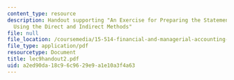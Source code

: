 ```yaml
---
content_type: resource
description: Handout supporting "An Exercise for Preparing the Statement of Cash Flows
  Using the Direct and Indirect Methods"
file: null
file_location: /coursemedia/15-514-financial-and-managerial-accounting-summer-2003/a2ed90da18c96c9629e9a1e10a3f4a63_lec9handout2.pdf
file_type: application/pdf
resourcetype: Document
title: lec9handout2.pdf
uid: a2ed90da-18c9-6c96-29e9-a1e10a3f4a63
---
```

